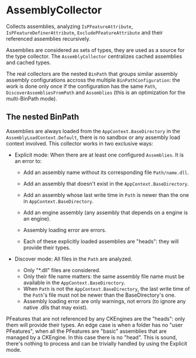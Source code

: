 
# AssemblyCollector
Collects assemblies, analyzing `IsPFeatureAttribute`, `IsPFeatureDefinerAttribute`, `ExcludePFeatureAttribute` and their referenced assemblies recursively.

Assemblies are considered as sets of types, they are used as a source for the type collector. The `AssemblyCollector` centralizes cached assemblies and
cached types.

The real collectors are the nested `BinPath` that groups similar assembly assembly configurations accross the multiple `BinPathConfiguration`: the work is
done only once if the configuration has the same `Path`, `DiscoverAssembliesFromPath` and `Assemblies` (this is an optimization for the multi-BinPath mode).

## The nested BinPath

Assemblies are always loaded from the `AppContext.BaseDirectory` in the `AssemblyLoadContext.Default`, there is no sandbox or any
assembly load context involved. This collector works in two exclusive ways:

- Explicit mode: When there are at least one configured `Assemblies`. 
  It is an error to:
  - Add an assembly name without its corresponding file `Path/name.dll`.
  - Add an assembly that doesn't exist in the `AppContext.BaseDirectory`.
  - Add an assembly whose last write time in `Path` is newer than the one in `AppContext.BaseDirectory`.
  - Add an engine assembly (any assembly that depends on a engine is an engine).
  - Assembly loading error are errors.

  - Each of these explicitly loaded assemblies are "heads": they will provide their types.

- Discover mode: All files in the `Path` are analyzed.
  - Only "*.dll" files are considered.
  - Only their file name matters: the same assembly file name must be available in the `AppContext.BaseDirectory`.
  - When `Path` is not the `AppContext.BaseDirectory`, the last write time of the `Path`'s file must not be newer than the BaseDirectory's one.
  - Assembly loading error are only warnings, not errors (to ignore any native .dlls that may exist).

PFeatures that are not referenced by any CKEngines are the "heads": only them will provide their types. An edge case is when a folder has
no "user PFeatures", when all the PFeatures are "basic" assemblies that are managed by a CKEngine.
In this case there is no "head". This is sound, there's nothing to process and can be trivially handled by using the Explicit mode.


